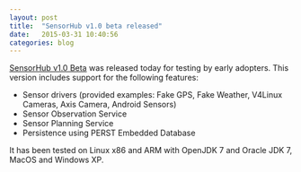 ```yaml
---
layout: post
title:  "SensorHub v1.0 beta released"
date:   2015-03-31 10:40:56
categories: blog
---
```


[SensorHub v1.0 Beta][] was released today for testing by early adopters. This version includes support for the following features:

  * Sensor drivers (provided examples: Fake GPS, Fake Weather, V4Linux Cameras, Axis Camera, Android Sensors)
  * Sensor Observation Service
  * Sensor Planning Service
  * Persistence using PERST Embedded Database

It has been tested on Linux x86 and ARM with OpenJDK 7 and Oracle JDK 7, MacOS and Windows XP. 

[SensorHub v1.0 Beta]: https://github.com/sensiasoft/sensorhub/releases/tag/v1.0-beta
